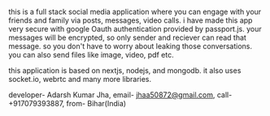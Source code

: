 this is a full stack social media application where you can engage with your friends and family via posts, messages, video calls. i have made this app very secure with google Oauth authentication provided by passport.js. your messages will be encrypted, so only sender and reciever can read that message. so you don't have to worry about leaking those conversations. you can also send files like image, video, pdf etc.

this application is based on nextjs, nodejs, and mongodb. it also uses socket.io, webrtc and many more libraries.

developer- Adarsh Kumar Jha, email- jhaa50872@gmail.com, call- +917079393887, from- Bihar(India)
